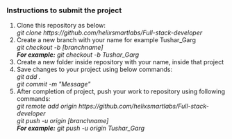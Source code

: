 <h3>Instructions to submit the project</h3>
<ol>
	<li>Clone this repository as below:<br>
		<i>git clone https://github.com/helixsmartlabs/Full-stack-developer<br></i>
	</li>
	<li>Create a new branch with your name for example Tushar_Garg<br>
		<i>
			git checkout -b [branchname]<br>
			<b>For example:</b> 
			git checkout -b Tushar_Garg<br>
		</i>
	</li>
	<li>Create a new folder inside repository with your name, inside that project</li>
	<li>Save changes to your project using below commands:<br>
		<i>
			git add . <br>
			git commit -m "Message" <br>
		</i>
	</li>
	<li>After completion of project, push your work to repository using following commands:<br>
		<i>
			git remote add origin https://github.com/helixsmartlabs/Full-stack-developer <br>
			git push -u origin [branchname]<br>
			<b>For example:</b>
			git push -u origin Tushar_Garg<br>
		</i>
	</li>
</ol>

